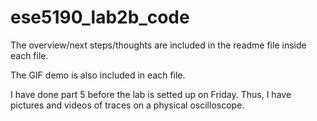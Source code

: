 # ese5190_lab2b_code
The overview/next steps/thoughts are included in the readme file inside each file.

The GIF demo is also included in each file.

I have done part 5 before the lab is setted up on Friday. Thus, I have pictures and videos of traces on a physical oscilloscope.
